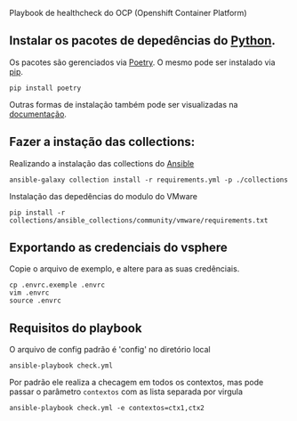Playbook de healthcheck do OCP (Openshift Container Platform)

## Instalar os pacotes de depedências do [Python](https://www.python.org/).

Os pacotes são gerenciados via [Poetry](https://python-poetry.org/). O mesmo pode ser instalado via [pip](https://pip.pypa.io/en/stable/).

```
pip install poetry
```

Outras formas de instalação também pode ser visualizadas na [documentação](https://python-poetry.org/docs/#installation).

## Fazer a instação das collections:

Realizando a instalação das collections do [Ansible](https://docs.ansible.com/ansible/latest/index.html)
```
ansible-galaxy collection install -r requirements.yml -p ./collections
```

Instalação das depedências do modulo do VMware

```
pip install -r collections/ansible_collections/community/vmware/requirements.txt
```
## Exportando as credenciais do vsphere

Copie o arquivo de exemplo, e altere para as suas credênciais.

```
cp .envrc.exemple .envrc
vim .envrc
source .envrc
```

## Requisitos do playbook

O arquivo de config padrão é 'config' no diretório local

```
ansible-playbook check.yml
```

Por padrão ele realiza a checagem em todos os contextos, mas pode passar o parâmetro `contextos` com as lista separada por virgula  
```
ansible-playbook check.yml -e contextos=ctx1,ctx2
```